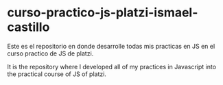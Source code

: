 # curso-practico-js-platzi-ismael-castillo
Este es el repositorio en donde desarrolle todas mis practicas en JS en el curso practico de JS de platzi.

It is the repository where I developed all of my practices in Javascript into the practical course of JS of platzi.
